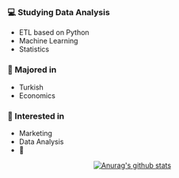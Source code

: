 ### :computer: Studying Data Analysis
+ ETL based on Python
+ Machine Learning
+ Statistics
### :pencil: Majored in
+ Turkish
+ Economics
### :star2: Interested in
+ Marketing
+ Data Analysis
+ :musical_note:

<div align=center>
	
[![Anurag's github stats](https://github-readme-stats.vercel.app/api?username=hanna-joo&show_icons=true&theme=gruvbox)](https://github.com/anuraghazra/github-readme-stats)

</div>
